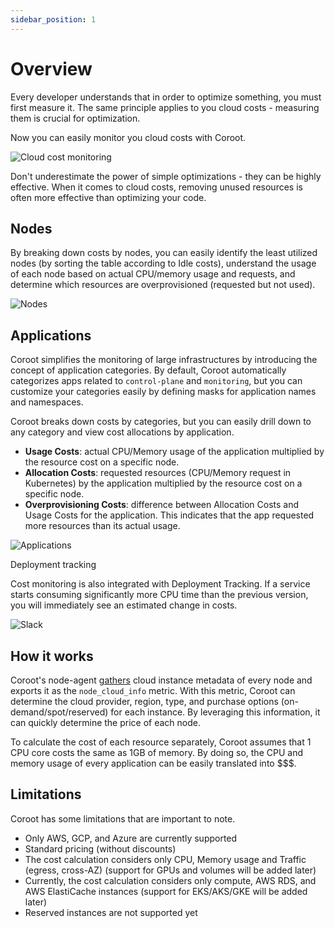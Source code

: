 ```yaml
---
sidebar_position: 1
---
```


# Overview

Every developer understands that in order to optimize something, you must first measure it.
The same principle applies to you cloud costs - measuring them is crucial for optimization.

Now you can easily monitor you cloud costs with Coroot.

<img alt="Cloud cost monitoring" src="/img/docs/cloud_cost/overview.png" class="card w-1200"/>

Don't underestimate the power of simple optimizations - they can be highly effective.
When it comes to cloud costs, removing unused resources is often more effective than optimizing your code.


## Nodes

By breaking down costs by nodes, you can easily identify the least utilized nodes (by sorting the table according to Idle costs),
understand the usage of each node based on actual CPU/memory usage and requests, and determine which resources are overprovisioned (requested but not used).

<img alt="Nodes" src="/img/docs/cloud_cost/nodes.png" class="card w-1200"/>

## Applications

Coroot simplifies the monitoring of large infrastructures by introducing the concept of application categories.
By default, Coroot automatically categorizes apps related to `control-plane` and `monitoring`,
but you can customize your categories easily by defining masks for application names and namespaces.

Coroot breaks down costs by categories, but you can easily drill down to any category and view cost allocations by application.


* **Usage Costs**: actual CPU/Memory usage of the application multiplied by the resource cost on a specific node.
* **Allocation Costs**: requested resources (CPU/Memory request in Kubernetes) by the application multiplied by the resource cost on a specific node.
* **Overprovisioning Costs**: difference between Allocation Costs and Usage Costs for the application. This indicates that the app requested more resources than its actual usage.

<img alt="Applications" src="/img/docs/cloud_cost/apps.gif" class="card w-1200"/>

Deployment tracking

Cost monitoring is also integrated with Deployment Tracking.
If a service starts consuming significantly more CPU time than the previous version, you will immediately see an estimated change in costs.

<img alt="Slack" src="/img/docs/cloud_cost/slack.png" class="card w-600"/>

## How it works

Coroot's node-agent [gathers](https://coroot.com/blog/cloud-metadata) cloud instance metadata of every node and exports it as the `node_cloud_info` metric.
With this metric, Coroot can determine the cloud provider, region, type, and purchase options (on-demand/spot/reserved) for each instance.
By leveraging this information, it can quickly determine the price of each node.

To calculate the cost of each resource separately, Coroot assumes that 1 CPU core costs the same as 1GB of memory.
By doing so, the CPU and memory usage of every application can be easily translated into $$$.

## Limitations

Coroot has some limitations that are important to note.

* Only AWS, GCP, and Azure are currently supported
* Standard pricing (without discounts)
* The cost calculation considers only CPU, Memory usage and Traffic (egress, cross-AZ) (support for GPUs and volumes will be added later)
* Currently, the cost calculation considers only compute, AWS RDS, and AWS ElastiCache instances (support for EKS/AKS/GKE will be added later)
* Reserved instances are not supported yet
